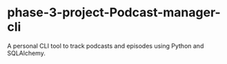 # phase-3-project-Podcast-manager-cli
 A personal CLI tool to track podcasts and episodes using Python and SQLAlchemy.
